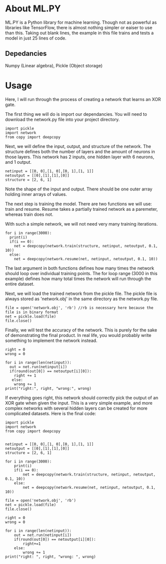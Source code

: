# About ML.PY
ML.PY is a Python library for machine learning. Though not as powerful as libraries like TensorFlow, there is almost nothing simpler or eaiser to use than this. Taking out blank lines, the example in this file trains and tests a model in just 25 lines of code.
## Depedancies
Numpy (Linear algebra), Pickle (Object storage)

# Usage
Here, I will run through the process of creating a network that learns an XOR gate.

The first thing we will do is import our dependancies. You will need to download the network.py file into your project directory.
```
import pickle
import network
from copy import deepcopy
```

Next, we will define the input, output, and structure of the network. The structure defines both the number of layers and the amount of neurons in those layers. This network has 2 inputs, one hidden layer with 6 neurons, and 1 output.
```
netinput = [[0, 0],[1, 0],[0, 1],[1, 1]]
netoutput = [[0],[1],[1],[0]]
structure = [2, 6, 1]
```

Note the shape of the input and output. There should be one outer array holding inner arrays of values.

The next step is training the model. There are two functions we will use: train and resume. Resume takes a partially trained network as a paremeter, whereas train does not.

With such a simple network, we will not need very many training iterations.

```
for i in range(3000):
  print(i)
  if(i == 0):
    net = deepcopy(network.train(structure, netinput, netoutput, 0.1, 10))
  else:
    net = deepcopy(network.resume(net, netinput, netoutput, 0.1, 10))
```
The last argument in both functions defines how many times the network should loop over individual training points. The for loop range (3000 in this example) defines how many total times the network will run through the entire dataset.

Next, we will load the trained network from the pickle file. The pickle file is always stored as 'network.obj' in the same directory as the network.py file.

```
file = open('network.obj', 'rb') //rb is necessary here because the file is in binary format
net = pickle.load(file)
file.close()
```

Finally, we will test the accuracy of the network. This is purely for the sake of demonstrating the final product. In real life, you would probably write something to implement the network instead.

```
right = 0
wrong = 0

for i in range(len(netinput)):
  out = net.run(netinput[i])
  if(round(out[0]) == netoutput[i][0]):
    right += 1
   else:
    wrong += 1
print("right:", right, "wrong:", wrong)
```

If everything goes right, this network should correctly pick the output of an XOR gate when given the input. This is a very simple example, and more complex networks with several hidden layers can be created for more complicated datasets. Here is the final code:

```
import pickle
import network
from copy import deepcopy


netinput = [[0, 0],[1, 0],[0, 1],[1, 1]]
netoutput = [[0],[1],[1],[0]]
structure = [2, 6, 1]

for i in range(3000):
    print(i)
    if(i == 0):
        net = deepcopy(network.train(structure, netinput, netoutput, 0.1, 10))
    else: 
        net = deepcopy(network.resume(net, netinput, netoutput, 0.1, 10))

file = open('network.obj', 'rb')
net = pickle.load(file)
file.close()

right = 0
wrong = 0

for i in range(len(netinput)):
    out = net.run(netinput[i])
    if(round(out[0]) == netoutput[i][0]):
        right+=1
    else:
        wrong += 1
print("right: ", right, "wrong: ", wrong)
```
